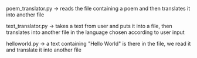 poem_translator.py -> reads the file containing a poem and then translates it into another file

text_translator.py -> takes a text from user and puts it into a file, then translates into another file in the language chosen according to user input

helloworld.py -> a text containing "Hello World" is there in the file, we read it and translate it into another file

